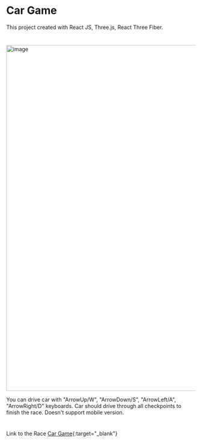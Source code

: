 # Car Game

This project created with React JS, Three.js, React Three Fiber.

#

<img width="1853" height="917" alt="image" src="https://github.com/user-attachments/assets/fb7dd5c1-3861-4706-a38e-4b3157d22157" />


You can drive car with "ArrowUp/W", "ArrowDown/S", "ArrowLeft/A", "ArrowRight/D" keyboards. Car should drive through all checkpoints to finish the race. 
Doesn't support mobile version.


#

Link to the Race [Car Game](https://car-game-eosin-one.vercel.app){:target="_blank"}
